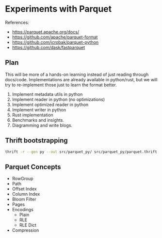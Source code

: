 # Experiments with Parquet

References:
- https://parquet.apache.org/docs/
- https://github.com/apache/parquet-format
- https://github.com/jcrobak/parquet-python
- https://github.com/dask/fastparquet

## Plan

This will be more of a hands-on learning instead of just reading through docs/code. Implementations are already available in python/rust, but we will try to re-implement those just to learn the format better.

1. Implement metadata utils in python
2. Implement reader in python (no optimizations)
3. Implement optimized reader in python
4. Implement writer in python
5. Rust implementation
6. Benchmarks and insights.
7. Diagramming and write blogs.


## Thrift bootstrapping

```sh
thrift -r --gen py --out src/parquet_py/ src/parquet_py/parquet.thrift
```


## Parquet Concepts

- RowGroup
- Path
- Offset Index
- Column Index
- Bloom Filter
- Pages
- Encodings
    - Plain
    - RLE
    - RLE Dict
- Compression
